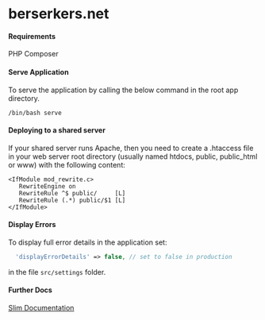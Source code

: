 # berserkers.net

#### Requirements
PHP
Composer

#### Serve Application
To serve the application by calling the below command in the root app directory.
```Shell
/bin/bash serve
```

#### Deploying to a shared server
If your shared server runs Apache, then you need to create a .htaccess file in your web server root directory (usually named htdocs, public, public_html or www) with the following content:
```htaccess
<IfModule mod_rewrite.c>
   RewriteEngine on
   RewriteRule ^$ public/     [L]
   RewriteRule (.*) public/$1 [L]
</IfModule>
```

#### Display Errors
To display full error details in the application set:
```PHP
  'displayErrorDetails' => false, // set to false in production
```
in the file ```src/settings``` folder.

#### Further Docs
[Slim Documentation](https://www.slimframework.com/docs/v3/tutorial/first-app.html)